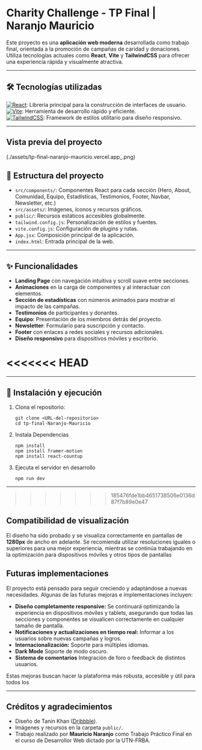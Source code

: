 # Charity Challenge - TP Final | Naranjo Mauricio

Este proyecto es una **aplicación web moderna** desarrollada como trabajo final, orientada a la promoción de campañas de caridad y donaciones. Utiliza tecnologías actuales como **React**, **Vite** y **TailwindCSS** para ofrecer una experiencia rápida y visualmente atractiva.

---

## 🛠 Tecnologías utilizadas

[![React](https://img.shields.io/badge/React-61DAFB?logo=react&logoColor=white)](https://reactjs.org/): Librería principal para la construcción de interfaces de usuario.  
[![Vite](https://img.shields.io/badge/Vite-646CFF?logo=vite&logoColor=white)](https://vitejs.dev/): Herramienta de desarrollo rápido y eficiente.  
[![TailwindCSS](https://img.shields.io/badge/TailwindCSS-38B2AC?logo=tailwind-css&logoColor=white)](https://tailwindcss.com/): Framework de estilos utilitario para diseño responsivo.  

---

## Vista previa del proyecto
(./assets/tp-final-naranjo-mauricio.vercel.app_.png)

## 📂 Estructura del proyecto

- `src/components/`: Componentes React para cada sección (Hero, About, Comunidad, Equipo, Estadísticas, Testimonios, Footer, Navbar, Newsletter, etc.)  
- `src/assets/`: Imágenes, íconos y recursos gráficos.  
- `public/`: Recursos estáticos accesibles globalmente.  
- `tailwind.config.js`: Personalización de estilos y fuentes.  
- `vite.config.js`: Configuración de plugins y rutas.  
- `App.jsx`: Composición principal de la aplicación.  
- `index.html`: Entrada principal de la web.

---

## ✨ Funcionalidades

- **Landing Page** con navegación intuitiva y scroll suave entre secciones.  
- **Animaciones** en la carga de componentes y al interactuar con elementos.  
- **Sección de estadísticas** con números animados para mostrar el impacto de las campañas.  
- **Testimonios** de participantes y donantes.  
- **Equipo**: Presentación de los miembros detrás del proyecto.  
- **Newsletter**: Formulario para suscripción y contacto.  
- **Footer** con enlaces a redes sociales y recursos adicionales.  
- **Diseño responsivo** para dispositivos móviles y escritorio.

<<<<<<< HEAD
=======
---

## 🚀 Instalación y ejecución

1. Clona el repositorio:
   ```
   git clone <URL-del-repositorio>
   cd tp-final-Naranjo-Mauricio
2. Instala Dependencias
   ```
   npm install
   npm install framer-motion
   npm install react-countup
3. Ejecuta el servidor en desarrollo
   ```
   npm run dev

---

>>>>>>> 185476fde1bb4651738506e0136d87f7b89e0e47
## Compatibilidad de visualización

El diseño ha sido probado y se visualiza correctamente en pantallas de **1280px** de ancho en adelante. Se recomienda utilizar resoluciones iguales o superiores para una mejor experiencia, mientras se continúa trabajando en la optimización para dispositivos móviles y otros tipos de pantallas

## Futuras implementaciones

El proyecto está pensado para seguir creciendo y adaptándose a nuevas necesidades. Algunas de las futuras mejoras e implementaciones incluyen:

- **Diseño completamente responsive:** Se continuará optimizando la experiencia en dispositivos móviles y tablets, asegurando que todas las secciones y componentes se visualicen correctamente en cualquier tamaño de pantalla.
- **Notificaciones y actualizaciones en tiempo real:** Informar a los usuarios sobre nuevas campañas y logros.
- **Internacionalización:** Soporte para múltiples idiomas.
- **Dark Mode** Soporte de modo oscuro.
- **Sistema de comentarios** Integración de foro o feedback de distintos usuarios.

Estas mejoras buscan hacer la plataforma más robusta, accesible y útil para todos los

---

## Créditos y agradecimientos

- Diseño de Tanin Khan ([Dribbble](https://dribbble.com/Tanin_ui)).
- Imágenes y recursos en la carpeta `public/`.
- Trabajo realizado por **Mauricio Naranjo** como Trabajo Práctico Final en el curso de Desarrollor Web dictado por la UTN-FRBA.

